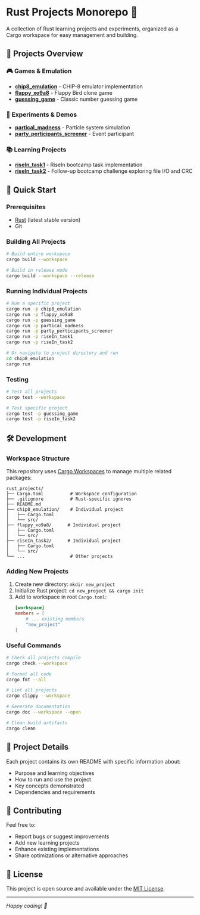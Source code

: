 # Rust Projects Monorepo 🦀

A collection of Rust learning projects and experiments, organized as a Cargo workspace for easy management and building.

## 📁 Projects Overview

### 🎮 Games & Emulation
- **[chip8_emulation](./chip8_emulation/)** - CHIP-8 emulator implementation
- **[flappy_xo9a8](./flappy_xo9a8/)** - Flappy Bird clone game
- **[guessing_game](./guessing_game/)** - Classic number guessing game

### 🔬 Experiments & Demos
- **[partical_madness](./partical_madness/)** - Particle system simulation
- **[party_perticipants_screener](./party_perticipants_screener/)** - Event participant

### 📚 Learning Projects
- **[riseIn_task1](./riseIn_task1/)** - RiseIn bootcamp task implementation
- **[riseIn_task2](./riseIn_task2/)** - Follow-up bootcamp challenge exploring file I/O and CRC

## 🚀 Quick Start

### Prerequisites
- [Rust](https://rustup.rs/) (latest stable version)
- Git

### Building All Projects
```bash
# Build entire workspace
cargo build --workspace

# Build in release mode
cargo build --workspace --release
```

### Running Individual Projects
```bash
# Run a specific project
cargo run -p chip8_emulation
cargo run -p flappy_xo9a8
cargo run -p guessing_game
cargo run -p partical_madness
cargo run -p party_perticipants_screener
cargo run -p riseIn_task1
cargo run -p riseIn_task2

# Or navigate to project directory and run
cd chip8_emulation
cargo run
```

### Testing
```bash
# Test all projects
cargo test --workspace

# Test specific project
cargo test -p guessing_game
cargo test -p riseIn_task2
```

## 🛠️ Development

### Workspace Structure
This repository uses [Cargo Workspaces](https://doc.rust-lang.org/book/ch14-03-cargo-workspaces.html) to manage multiple related packages:

```
rust_projects/
├── Cargo.toml          # Workspace configuration
├── .gitignore          # Rust-specific ignores
├── README.md
├── chip8_emulation/    # Individual project
│   ├── Cargo.toml
│   └── src/
├── flappy_xo9a8/      # Individual project
│   ├── Cargo.toml
│   └── src/
├── riseIn_task2/      # Individual project
│   ├── Cargo.toml
│   └── src/
└── ...                 # Other projects
```

### Adding New Projects
1. Create new directory: `mkdir new_project`
2. Initialize Rust project: `cd new_project && cargo init`
3. Add to workspace in root `Cargo.toml`:
   ```toml
   [workspace]
   members = [
       # ... existing members
       "new_project"
   ]
   ```

### Useful Commands
```bash
# Check all projects compile
cargo check --workspace

# Format all code
cargo fmt --all

# Lint all projects
cargo clippy --workspace

# Generate documentation
cargo doc --workspace --open

# Clean build artifacts
cargo clean
```

## 📖 Project Details

Each project contains its own README with specific information about:
- Purpose and learning objectives
- How to run and use the project
- Key concepts demonstrated
- Dependencies and requirements

## 🤝 Contributing

Feel free to:
- Report bugs or suggest improvements
- Add new learning projects
- Enhance existing implementations
- Share optimizations or alternative approaches

## 📄 License

This project is open source and available under the [MIT License](LICENSE).

---

*Happy coding! 🦀*